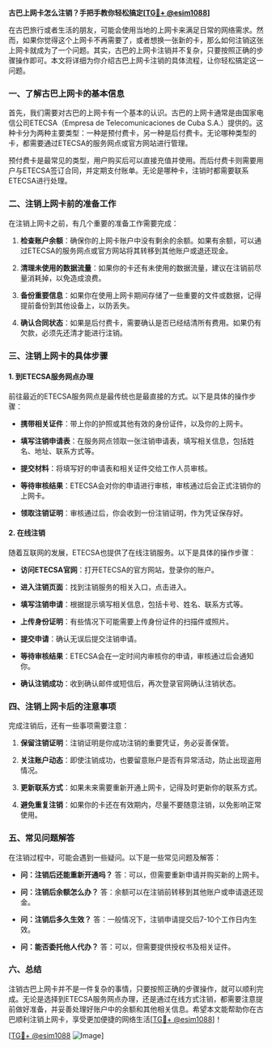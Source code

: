 **古巴上网卡怎么注销？手把手教你轻松搞定[[TG💪+ @esim1088](https://t.me/s/esim1088)]**

在古巴旅行或者生活的朋友，可能会使用当地的上网卡来满足日常的网络需求。然而，如果你觉得这个上网卡不再需要了，或者想换一张新的卡，那么如何注销这张上网卡就成为了一个问题。其实，古巴的上网卡注销并不复杂，只要按照正确的步骤操作即可。本文将详细为你介绍古巴上网卡注销的具体流程，让你轻松搞定这一问题。

### 一、了解古巴上网卡的基本信息

首先，我们需要对古巴的上网卡有一个基本的认识。古巴的上网卡通常是由国家电信公司ETECSA（Empresa de Telecomunicaciones de Cuba S.A.）提供的。这种卡分为两种主要类型：一种是预付费卡，另一种是后付费卡。无论哪种类型的卡，都需要通过ETECSA的服务网点或官方网站进行管理。

预付费卡是最常见的类型，用户购买后可以直接充值并使用。而后付费卡则需要用户与ETECSA签订合同，并定期支付账单。无论是哪种卡，注销时都需要联系ETECSA进行处理。

### 二、注销上网卡前的准备工作

在注销上网卡之前，有几个重要的准备工作需要完成：

1. **检查账户余额**：确保你的上网卡账户中没有剩余的余额。如果有余额，可以通过ETECSA的服务网点或官方网站将其转移到其他账户或退还现金。
   
2. **清理未使用的数据流量**：如果你的卡还有未使用的数据流量，建议在注销前尽量消耗掉，以免造成浪费。

3. **备份重要信息**：如果你在使用上网卡期间存储了一些重要的文件或数据，记得提前备份到其他设备上，以防丢失。

4. **确认合同状态**：如果是后付费卡，需要确认是否已经结清所有费用。如果仍有欠款，必须先还清才能进行注销。

### 三、注销上网卡的具体步骤

#### 1. 到ETECSA服务网点办理

前往最近的ETECSA服务网点是最传统也是最直接的方式。以下是具体的操作步骤：

- **携带相关证件**：带上你的护照或其他有效的身份证件，以及你的上网卡。
  
- **填写注销申请表**：在服务网点领取一张注销申请表，填写相关信息，包括姓名、地址、联系方式等。

- **提交材料**：将填写好的申请表和相关证件交给工作人员审核。

- **等待审核结果**：ETECSA会对你的申请进行审核，审核通过后会正式注销你的上网卡。

- **领取注销证明**：审核通过后，你会收到一份注销证明，作为凭证保存好。

#### 2. 在线注销

随着互联网的发展，ETECSA也提供了在线注销服务。以下是具体的操作步骤：

- **访问ETECSA官网**：打开ETECSA的官方网站，登录你的账户。

- **进入注销页面**：找到注销服务的相关入口，点击进入。

- **填写注销申请**：根据提示填写相关信息，包括卡号、姓名、联系方式等。

- **上传身份证明**：有些情况下可能需要上传身份证件的扫描件或照片。

- **提交申请**：确认无误后提交注销申请。

- **等待审核结果**：ETECSA会在一定时间内审核你的申请，审核通过后会通知你。

- **确认注销成功**：收到确认邮件或短信后，再次登录官网确认注销状态。

### 四、注销上网卡后的注意事项

完成注销后，还有一些事项需要注意：

1. **保留注销证明**：注销证明是你成功注销的重要凭证，务必妥善保管。

2. **关注账户动态**：即使注销成功，也要留意账户是否有异常活动，防止出现盗用情况。

3. **更新联系方式**：如果未来需要重新开通上网卡，记得及时更新你的联系方式。

4. **避免重复注销**：如果你的卡还在有效期内，尽量不要随意注销，以免影响正常使用。

### 五、常见问题解答

在注销过程中，可能会遇到一些疑问。以下是一些常见问题及解答：

- **问：注销后还能重新开通吗？**
  答：可以，但需要重新申请并购买新的上网卡。

- **问：注销后余额怎么办？**
  答：余额可以在注销前转移到其他账户或申请退还现金。

- **问：注销后多久生效？**
  答：一般情况下，注销申请提交后7-10个工作日内生效。

- **问：能否委托他人代办？**
  答：可以，但需要提供授权书及相关证件。

### 六、总结

注销古巴上网卡并不是一件复杂的事情，只要按照正确的步骤操作，就可以顺利完成。无论是选择到ETECSA服务网点办理，还是通过在线方式注销，都需要注意提前做好准备，并妥善处理好账户中的余额和其他相关信息。希望本文能帮助你在古巴顺利注销上网卡，享受更加便捷的网络生活[[TG💪+ @esim1088](https://t.me/s/esim1088)]！

[[TG💪+ @esim1088](https://t.me/s/esim1088) ![Image](https://i.postimg.cc/4NQfJmqS/Snipaste-2025-05-13-00-14-12.png)]